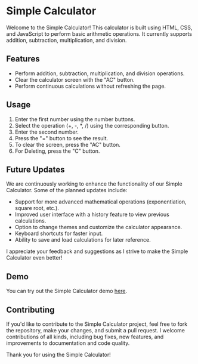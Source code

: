# Simple Calculator

Welcome to the Simple Calculator! This calculator is built using HTML, CSS, and JavaScript to perform basic arithmetic operations. It currently supports addition, subtraction, multiplication, and division.

## Features
- Perform addition, subtraction, multiplication, and division operations.
- Clear the calculator screen with the "AC" button.
- Perform continuous calculations without refreshing the page.

## Usage
1. Enter the first number using the number buttons.
2. Select the operation (+, -, *, /) using the corresponding button.
3. Enter the second number.
4. Press the "=" button to see the result.
5. To clear the screen, press the "AC" button.
6. For Deleting, press the "C" button.

## Future Updates
We are continuously working to enhance the functionality of our Simple Calculator. Some of the planned updates include:
- Support for more advanced mathematical operations (exponentiation, square root, etc.).
- Improved user interface with a history feature to view previous calculations.
- Option to change themes and customize the calculator appearance.
- Keyboard shortcuts for faster input.
- Ability to save and load calculations for later reference.

I appreciate your feedback and suggestions as I strive to make the Simple Calculator even better!

## Demo
You can try out the Simple Calculator demo [here](https://muhammadtalha15.github.io/Javascript-Calculator-Beta/).

## Contributing
If you'd like to contribute to the Simple Calculator project, feel free to fork the repository, make your changes, and submit a pull request. I welcome contributions of all kinds, including bug fixes, new features, and improvements to documentation and code quality.

Thank you for using the Simple Calculator!
